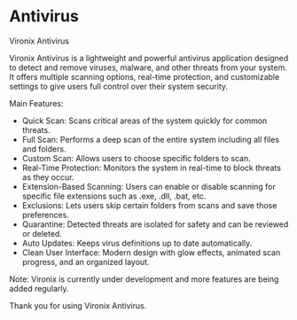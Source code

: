 # Antivirus
Vironix Antivirus

Vironix Antivirus is a lightweight and powerful antivirus application designed to detect and remove viruses, malware, and other threats from your system. It offers multiple scanning options, real-time protection, and customizable settings to give users full control over their system security.

Main Features:

- Quick Scan: Scans critical areas of the system quickly for common threats.
- Full Scan: Performs a deep scan of the entire system including all files and folders.
- Custom Scan: Allows users to choose specific folders to scan.
- Real-Time Protection: Monitors the system in real-time to block threats as they occur.
- Extension-Based Scanning: Users can enable or disable scanning for specific file extensions such as .exe, .dll, .bat, etc.
- Exclusions: Lets users skip certain folders from scans and save those preferences.
- Quarantine: Detected threats are isolated for safety and can be reviewed or deleted.
- Auto Updates: Keeps virus definitions up to date automatically.
- Clean User Interface: Modern design with glow effects, animated scan progress, and an organized layout.

Note: Vironix is currently under development and more features are being added regularly.

Thank you for using Vironix Antivirus.
